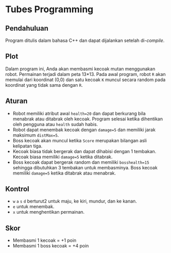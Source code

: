 # Tubes Programming

## Pendahuluan
Program ditulis dalam bahasa C++ dan dapat dijalankan setelah di-_compile_.

## Plot
Dalam program ini, Anda akan membasmi kecoak mutan menggunakan robot.
Permainan terjadi dalam peta 13*13. Pada awal program, robot `R` akan memulai dari koordinat (0,0) dan satu kecoak `K` muncul secara random pada koordinat yang tidak sama dengan `R`.

## Aturan
- Robot memiliki atribut awal `health=20` dan dapat berkurang bila menabrak atau ditabrak oleh kecoak. Program selesai ketika dihentikan oleh pengguna atau `health` sudah habis.
- Robot dapat menembak kecoak dengan `damage=5` dan memiliki jarak maksimum `distMax=5`.
- Boss kecoak akan muncul ketika `Score` merupakan bilangan asli kelipatan tiga.
- Kecoak biasa tidak bergerak dan dapat dihabisi dengan 1 tembakan. Kecoak biasa memiliki `damage=5` ketika ditabrak.
- Boss kecoak dapat bergerak random dan memiliki `bosshealth=15` sehingga dibutuhkan 3 tembakan untuk membasminya. Boss kecoak memiliki `damage=5` ketika ditabrak atau menabrak.

## Kontrol
* `w` `a` `s` `d` berturut2 untuk maju, ke kiri, mundur, dan ke kanan.
* `e` untuk menembak.
* `x` untuk menghentikan permainan.

## Skor
* Membasmi 1 kecoak = +1 poin
* Membasmi 1 boss kecoak = +4 poin
